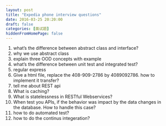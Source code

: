 ```yaml
---
layout: post
title: "Expedia phone interview questions"
date: 2016-03-25 20:20:00
draft: false
categories: [面试题]
hiddenFromHomePage: false
---
```


1. what’s the difference between abstract class and interface?
2. why we use abstract class
3. explain three OOD concepts with example
4. what’s the difference between unit test and integrated test?
5. regular express
6. Give a html file, replace the 408-909-2786 by 4089092786. how to implement it transfer?
7. tell me about REST api
8. What is caching?
9. What is statelessness in RESTful Webservices?
10. When test you APIs, if the behavior was impact by the data changes in the database. How to handle this case?
11. how to do automated test?
12. how to do the continus integeration?


